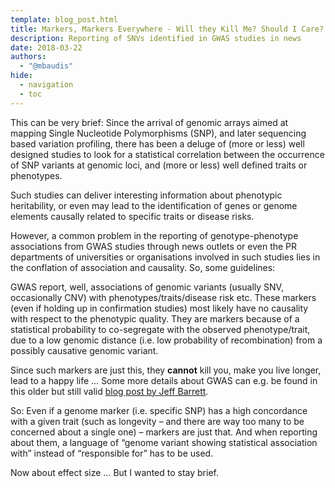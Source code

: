 ```yaml
---
template: blog_post.html
title: Markers, Markers Everywhere - Will they Kill Me? Should I Care?
description: Reporting of SNVs identified in GWAS studies in news
date: 2018-03-22
authors:
  - "@mbaudis"
hide:
  - navigation
  - toc
---
```


This can be very brief: Since the arrival of genomic arrays aimed at mapping Single Nucleotide Polymorphisms (SNP), and later sequencing based variation profiling, there has been a deluge of (more or less) well designed studies to look for a statistical correlation between the occurrence of SNP variants at genomic loci, and (more or less) well defined traits or phenotypes.

<!--more-->

Such studies can deliver interesting information about phenotypic heritability, or even may lead to the identification of genes or genome elements causally related to specific traits or disease risks.

However, a common problem in the reporting of genotype-phenotype associations from GWAS studies through news outlets or even the PR departments of universities or organisations involved in such studies  lies in the conflation of association and causality. So, some guidelines:

GWAS report, well, associations of genomic variants (usually SNV, occasionally CNV) with phenotypes/traits/disease risk etc. These markers (even if holding up in confirmation studies) most likely have no causality with respect to the phenotypic quality. They are markers because of a statistical probability to co-segregate with the observed phenotype/trait, due to a low genomic distance (i.e. low probability of recombination) from a possibly causative genomic variant.

Since such markers are just this, they **cannot** kill you, make you live longer, lead to a happy life …
Some more details about GWAS can e.g. be found in this older but still valid [blog post by Jeff Barrett](https://genomesunzipped.org/how-to-read-a-genome-wide-association-study/).

So: Even if a genome marker (i.e. specific SNP) has a high concordance with a given trait (such as longevity – and there are way too many to be concerned about a single one) – markers are just that. And when reporting about them, a language of “genome variant showing statistical association with” instead of “responsible for” has to be used.

Now about effect size … But I wanted to stay brief.

